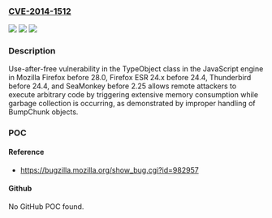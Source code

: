 ### [CVE-2014-1512](https://cve.mitre.org/cgi-bin/cvename.cgi?name=CVE-2014-1512)
![](https://img.shields.io/static/v1?label=Product&message=n%2Fa&color=blue)
![](https://img.shields.io/static/v1?label=Version&message=n%2Fa&color=blue)
![](https://img.shields.io/static/v1?label=Vulnerability&message=n%2Fa&color=brighgreen)

### Description

Use-after-free vulnerability in the TypeObject class in the JavaScript engine in Mozilla Firefox before 28.0, Firefox ESR 24.x before 24.4, Thunderbird before 24.4, and SeaMonkey before 2.25 allows remote attackers to execute arbitrary code by triggering extensive memory consumption while garbage collection is occurring, as demonstrated by improper handling of BumpChunk objects.

### POC

#### Reference
- https://bugzilla.mozilla.org/show_bug.cgi?id=982957

#### Github
No GitHub POC found.

